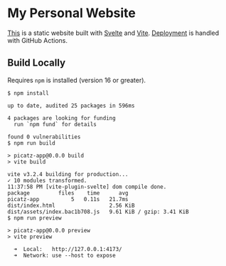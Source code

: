 # My Personal Website

[This](https://picatz.github.io) is a static website built with 
[Svelte](https://svelte.dev) and [Vite](https://vitejs.dev). [Deployment](./github/workflows/deploy.yml)
is handled with GitHub Actions.

## Build Locally

Requires `npm` is installed (version 16 or greater).

```console
$ npm install

up to date, audited 25 packages in 596ms

4 packages are looking for funding
  run `npm fund` for details

found 0 vulnerabilities
$ npm run build

> picatz-app@0.0.0 build
> vite build

vite v3.2.4 building for production...
✓ 10 modules transformed.
11:37:58 PM [vite-plugin-svelte] dom compile done.
package         files    time      avg
picatz-app          5   0.11s   21.7ms
dist/index.html                 2.56 KiB
dist/assets/index.bac1b708.js   9.61 KiB / gzip: 3.41 KiB
$ npm run preview

> picatz-app@0.0.0 preview
> vite preview

  ➜  Local:   http://127.0.0.1:4173/
  ➜  Network: use --host to expose
```
